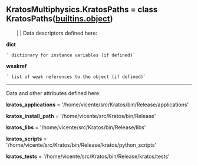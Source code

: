   
**KratosMultiphysics.KratosPaths** = class
KratosPaths([builtins.object](builtins.html#object))  
---  
`    `|   | Data descriptors defined here:  

**__dict__**

    ` dictionary for instance variables (if defined)`

**__weakref__**

    ` list of weak references to the object (if defined)`

* * *

Data and other attributes defined here:  

**kratos_applications** = '/home/vicente/src/Kratos/bin/Release/applications'

**kratos_install_path** = '/home/vicente/src/Kratos/bin/Release'

**kratos_libs** = '/home/vicente/src/Kratos/bin/Release/libs'

**kratos_scripts** =
'/home/vicente/src/Kratos/bin/Release/kratos/python_scripts'

**kratos_tests** = '/home/vicente/src/Kratos/bin/Release/kratos/tests'

